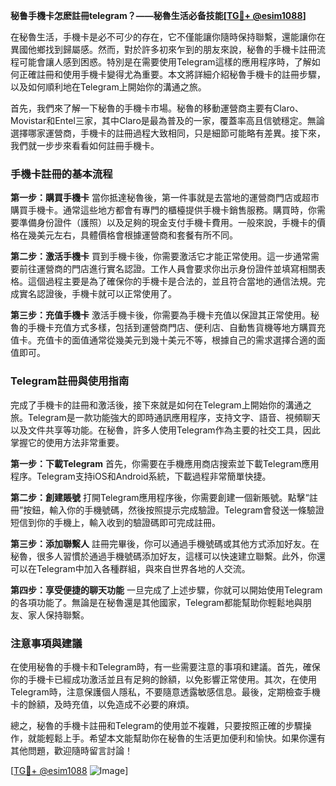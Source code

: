 **秘鲁手機卡怎麽註冊telegram？——秘魯生活必备技能[[TG💪+ @esim1088](https://t.me/s/esim1088)]**

在秘魯生活，手機卡是必不可少的存在，它不僅能讓你隨時保持聯繫，還能讓你在異國他鄉找到歸屬感。然而，對於許多初來乍到的朋友來說，秘魯的手機卡註冊流程可能會讓人感到困惑。特別是在需要使用Telegram這樣的應用程序時，了解如何正確註冊和使用手機卡變得尤為重要。本文將詳細介紹秘魯手機卡的註冊步驟，以及如何順利地在Telegram上開始你的溝通之旅。

首先，我們來了解一下秘魯的手機卡市場。秘魯的移動運營商主要有Claro、Movistar和Entel三家，其中Claro是最為普及的一家，覆蓋率高且信號穩定。無論選擇哪家運營商，手機卡的註冊過程大致相同，只是細節可能略有差異。接下來，我們就一步步來看看如何註冊手機卡。

### 手機卡註冊的基本流程

**第一步：購買手機卡**
當你抵達秘魯後，第一件事就是去當地的運營商門店或超市購買手機卡。通常這些地方都會有專門的櫃檯提供手機卡銷售服務。購買時，你需要準備身份證件（護照）以及足夠的現金支付手機卡費用。一般來說，手機卡的價格在幾美元左右，具體價格會根據運營商和套餐有所不同。

**第二步：激活手機卡**
買到手機卡後，你需要激活它才能正常使用。這一步通常需要前往運營商的門店進行實名認證。工作人員會要求你出示身份證件並填寫相關表格。這個過程主要是為了確保你的手機卡是合法的，並且符合當地的通信法規。完成實名認證後，手機卡就可以正常使用了。

**第三步：充值手機卡**
激活手機卡後，你需要為手機卡充值以保證其正常使用。秘魯的手機卡充值方式多樣，包括到運營商門店、便利店、自動售貨機等地方購買充值卡。充值卡的面值通常從幾美元到幾十美元不等，根據自己的需求選擇合適的面值即可。

### Telegram註冊與使用指南

完成了手機卡的註冊和激活後，接下來就是如何在Telegram上開始你的溝通之旅。Telegram是一款功能強大的即時通訊應用程序，支持文字、語音、視頻聊天以及文件共享等功能。在秘魯，許多人使用Telegram作為主要的社交工具，因此掌握它的使用方法非常重要。

**第一步：下載Telegram**
首先，你需要在手機應用商店搜索並下載Telegram應用程序。Telegram支持iOS和Android系統，下載過程非常簡單快捷。

**第二步：創建賬號**
打開Telegram應用程序後，你需要創建一個新賬號。點擊“註冊”按鈕，輸入你的手機號碼，然後按照提示完成驗證。Telegram會發送一條驗證短信到你的手機上，輸入收到的驗證碼即可完成註冊。

**第三步：添加聯繫人**
註冊完畢後，你可以通過手機號碼或其他方式添加好友。在秘魯，很多人習慣於通過手機號碼添加好友，這樣可以快速建立聯繫。此外，你還可以在Telegram中加入各種群組，與來自世界各地的人交流。

**第四步：享受便捷的聊天功能**
一旦完成了上述步驟，你就可以開始使用Telegram的各項功能了。無論是在秘魯還是其他國家，Telegram都能幫助你輕鬆地與朋友、家人保持聯繫。

### 注意事項與建議

在使用秘魯的手機卡和Telegram時，有一些需要注意的事項和建議。首先，確保你的手機卡已經成功激活並且有足夠的餘額，以免影響正常使用。其次，在使用Telegram時，注意保護個人隱私，不要隨意透露敏感信息。最後，定期檢查手機卡的餘額，及時充值，以免造成不必要的麻煩。

總之，秘魯的手機卡註冊和Telegram的使用並不複雜，只要按照正確的步驟操作，就能輕鬆上手。希望本文能幫助你在秘魯的生活更加便利和愉快。如果你還有其他問題，歡迎隨時留言討論！

[[TG💪+ @esim1088](https://t.me/s/esim1088) ![Image](https://i.postimg.cc/4NQfJmqS/Snipaste-2025-05-13-00-14-12.png)]